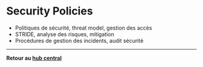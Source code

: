 # Security Policies

- Politiques de sécurité, threat model, gestion des accès
- STRIDE, analyse des risques, mitigation
- Procédures de gestion des incidents, audit sécurité

---

**Retour au [hub central](../0-README.md)**
